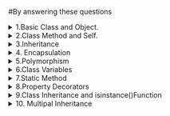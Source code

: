   
#By answering these questions
<details>
<summary>1.Basic Class and Object.
</summary>
Problem: Create a Car class with attributes like brand and model. Then create an instance of this class.
</details>


<details>
<summary>2.Class Method and Self.
</summary>
 Problem: Add a method to the Car class that displays the full name of the car (brand, and model).
</details>

<details>
<summary>3.Inheritance
</summary>
 Problem: Create an Electric class that inherits from the Car class and has an additional attribute battery_size.
</details>
<details>
<summary>4. Encapsulation
</summary>
 Problem:Modify the Car class to encapsulate the brand attribute,making it private, and provide a getter method for it.
</details>
<details>
<summary>5.Polymorphism
</summary>
 Problem:Demonstrate polymorphism by defining a method fuel _type in both Car and ElectricCar Classes,but with different behaviors.
</details>
<details>
<summary>6.Class Variables
</summary>
 Problem:Add a class variable to Car that keeps track of the number of cars created.
</details>
<details>
<summary>7.Static Method
</summary>
 Problem:Add a static method to Car class that returns a general description od car
</details>
<details>
<summary>8.Property Decorators
</summary>
 Problem: Use a property decorator in the Car class to make the model attribute read-only.
 
 </details>
<details>
<summary>9.Class Inheritance and isinstance()Function
</summary>
 Problem: Demonstrate the use of isinstance()to check if my_tesla is an instance od Car and ElectricCar.
</details>
<details>
<summary>10. Multipal Inheritance
</summary>
 Problem:Create two classes Battery and Engine, and let the ElectricCar class inherit from both, demonstrating multiple inheritance.
</details>